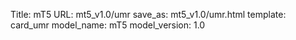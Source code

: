 Title: mT5
URL: mt5_v1.0/umr
save_as: mt5_v1.0/umr.html
template: card_umr
model_name: mT5
model_version: 1.0

